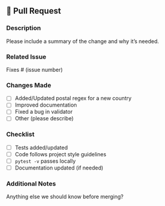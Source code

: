 ## 📌 Pull Request

### Description
Please include a summary of the change and why it’s needed.

### Related Issue
Fixes # (issue number)

### Changes Made
- [ ] Added/Updated postal regex for a new country
- [ ] Improved documentation
- [ ] Fixed a bug in validator
- [ ] Other (please describe)

### Checklist
- [ ] Tests added/updated
- [ ] Code follows project style guidelines
- [ ] `pytest -v` passes locally
- [ ] Documentation updated (if needed)

### Additional Notes
Anything else we should know before merging?
